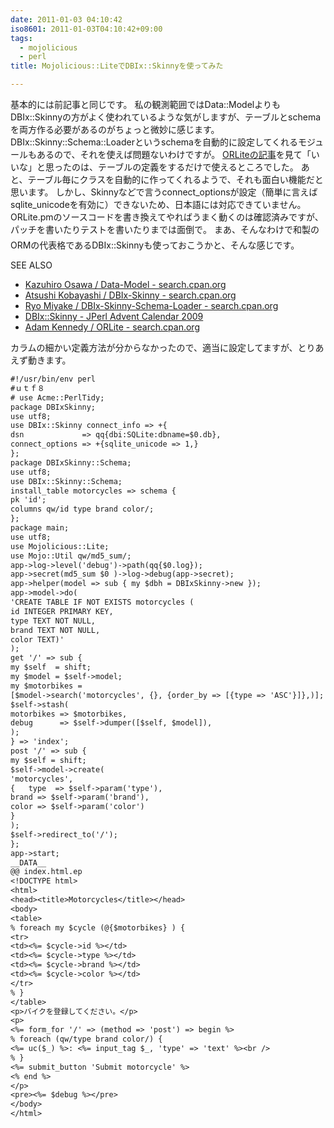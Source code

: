 ```yaml
---
date: 2011-01-03 04:10:42
iso8601: 2011-01-03T04:10:42+09:00
tags:
  - mojolicious
  - perl
title: Mojolicious::LiteでDBIx::Skinnyを使ってみた

---
```


基本的には前記事と同じです。
私の観測範囲ではData::ModelよりもDBIx::Skinnyの方がよく使われているような気がしますが、テーブルとschemaを両方作る必要があるのがちょっと微妙に感じます。
DBIx::Skinny::Schema::Loaderというschemaを自動的に設定してくれるモジュールもあるので、それを使えば問題ないわけですが。
<a href="https://github.com/kraih/mojo/wiki">ORLiteの記事</a>を見て「いいな」と思ったのは、テーブルの定義をするだけで使えるところでした。
あと、テーブル毎にクラスを自動的に作ってくれるようで、それも面白い機能だと思います。
しかし、Skinnyなどで言うconnect_optionsが設定（簡単に言えばsqlite_unicodeを有効に）できないため、日本語には対応できていません。
ORLite.pmのソースコードを書き換えてやればうまく動くのは確認済みですが、パッチを書いたりテストを書いたりまでは面倒で&#133;。
まあ、そんなわけで和製のORMの代表格であるDBIx::Skinnyも使っておこうかと、そんな感じです。
<div>
<p>SEE ALSO</p>
<ul>
<li><a href="http://search.cpan.org/dist/Data-Model/">Kazuhiro Osawa / Data-Model - search.cpan.org</a></li>
<li><a href="http://search.cpan.org/dist/DBIx-Skinny/">Atsushi Kobayashi / DBIx-Skinny - search.cpan.org</a></li>
<li><a href="http://search.cpan.org/dist/DBIx-Skinny-Schema-Loader/">Ryo Miyake / DBIx-Skinny-Schema-Loader - search.cpan.org</a></li>
<li><a href="http://perl-users.jp/articles/advent-calendar/2009/dbix-skinny/">DBIx::Skinny - JPerl Advent Calendar 2009</a></li>
<li><a href="http://search.cpan.org/dist/ORLite/">Adam Kennedy / ORLite - search.cpan.org</a></li>
</ul>
</div>


カラムの細かい定義方法が分からなかったので、適当に設定してますが、とりあえず動きます。
```default
#!/usr/bin/env perl
#ｕｔｆ８
# use Acme::PerlTidy;
package DBIxSkinny;
use utf8;
use DBIx::Skinny connect_info => +{
dsn             => qq{dbi:SQLite:dbname=$0.db},
connect_options => +{sqlite_unicode => 1,}
};
package DBIxSkinny::Schema;
use utf8;
use DBIx::Skinny::Schema;
install_table motorcycles => schema {
pk 'id';
columns qw/id type brand color/;
};
package main;
use utf8;
use Mojolicious::Lite;
use Mojo::Util qw/md5_sum/;
app->log->level('debug')->path(qq{$0.log});
app->secret(md5_sum $0 )->log->debug(app->secret);
app->helper(model => sub { my $dbh = DBIxSkinny->new });
app->model->do(
'CREATE TABLE IF NOT EXISTS motorcycles (
id INTEGER PRIMARY KEY,
type TEXT NOT NULL,
brand TEXT NOT NULL,
color TEXT)'
);
get '/' => sub {
my $self  = shift;
my $model = $self->model;
my $motorbikes =
[$model->search('motorcycles', {}, {order_by => [{type => 'ASC'}]},)];
$self->stash(
motorbikes => $motorbikes,
debug      => $self->dumper([$self, $model]),
);
} => 'index';
post '/' => sub {
my $self = shift;
$self->model->create(
'motorcycles',
{   type  => $self->param('type'),
brand => $self->param('brand'),
color => $self->param('color')
}
);
$self->redirect_to('/');
};
app->start;
__DATA__
@@ index.html.ep
<!DOCTYPE html>
<html>
<head><title>Motorcycles</title></head>
<body>
<table>
% foreach my $cycle (@{$motorbikes} ) {
<tr>
<td><%= $cycle->id %></td>
<td><%= $cycle->type %></td>
<td><%= $cycle->brand %></td>
<td><%= $cycle->color %></td>
</tr>
% }
</table>
<p>バイクを登録してください。</p>
<p>
<%= form_for '/' => (method => 'post') => begin %>
% foreach (qw/type brand color/) {
<%= uc($_) %>: <%= input_tag $_, 'type' => 'text' %><br />
% }
<%= submit_button 'Submit motorcycle' %>
<% end %>
</p>
<pre><%= $debug %></pre>
</body>
</html>
```
    	